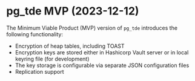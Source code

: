 # pg_tde MVP (2023-12-12)

The Minimum Viable Product (MVP) version of `pg_tde` introduces the following functionality:

* Encryption of heap tables, including TOAST
* Encryption keys are stored either in Hashicorp Vault server or in local keyring file (for development)
* The key storage is configurable via separate JSON configuration files
* Replication support
